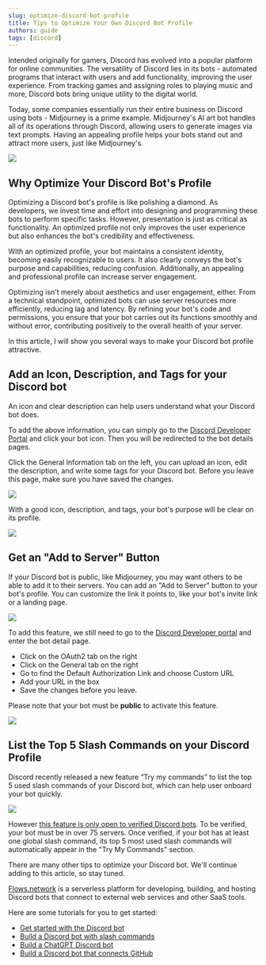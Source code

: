 ```yaml
---
slug: optimize-discord-bot-profile
title: Tips to Optimize Your Own Discord Bot Profile
authors: guide
tags: [discord]
---
```



Intended originally for gamers, Discord has evolved into a popular platform for online communities. The versatility of Discord lies in its bots - automated programs that interact with users and add functionality, improving the user experience. From tracking games and assigning roles to playing music and more, Discord bots bring unique utility to the digital world. 

Today, some companies essentially run their entire business on Discord using bots - Midjourney is a prime example. Midjourney's AI art bot handles all of its operations through Discord, allowing users to generate images via text prompts. Having an appealing profile helps your bots stand out and attract more users, just like Midjourney's.

![](discord-bot-profile-01.png)


## Why Optimize Your Discord Bot's Profile

Optimizing a Discord bot's profile is like polishing a diamond. As developers, we invest time and effort into designing and programming these bots to perform specific tasks. However, presentation is just as critical as functionality. An optimized profile not only improves the user experience but also enhances the bot's credibility and effectiveness.

With an optimized profile, your bot maintains a consistent identity, becoming easily recognizable to users. It also clearly conveys the bot's purpose and capabilities, reducing confusion. Additionally, an appealing and professional profile can increase server engagement.

Optimizing isn't merely about aesthetics and user engagement, either. From a technical standpoint, optimized bots can use server resources more efficiently, reducing lag and latency. By refining your bot's code and permissions, you ensure that your bot carries out its functions smoothly and without error, contributing positively to the overall health of your server.

In this article, I will show you several ways to make your Discord bot profile attractive.


## Add an Icon, Description, and Tags for your Discord bot

An icon and clear description can help users understand what your Discord bot does.

To add the above information, you can simply go to the [Discord Developer Portal](https://discord.com/developers/applications) and click your bot icon. Then you will be redirected to the bot details pages.

Click the General Information tab on the left, you can upload an icon, edit the description, and write some tags for your Discord bot. Before you leave this page, make sure you have saved the changes.

![](discord-bot-profile-02.jpg)

With a good icon, description, and tags, your bot's purpose will be clear on its profile.

![](discord-bot-profile-03.jpg)


## Get an "Add to Server" Button


If your Discord bot is public, like Midjourney, you may want others to be able to add it to their servers. You can add an "Add to Server" button to your bot's profile. You can customize the link it points to, like your bot's invite link or a landing page.

![](discord-bot-profile-04.jpg)

To add this feature, we still need to go to the [Discord Developer portal](https://discord.com/developers/applications) and enter the bot detail page. 

* Click on the OAuth2 tab on the right
* Click on the General tab on the right
* Go to find the Default Authorization Link and choose Custom URL
* Add your URL in the box
* Save the changes before you leave.

Please note that your bot must be **public** to activate this feature. 

![](discord-bot-profile-05.jpg)

## List the Top 5 Slash Commands on your Discord Profile


Discord recently released a new feature “Try my commands” to list the top 5 used slash commands of your Discord bot, which can help user onboard your bot quickly. 

![](discord-bot-profile-06.jpg)

However [this feature is only open to verified Discord bots](https://stackoverflow.com/a/73761838). To be verified, your bot must be in over 75 servers. Once verified, if your bot has at least one global slash command, its top 5 most used slash commands will automatically appear in the "Try My Commands" section. 

There are many other tips to optimize your Discord bot. We'll continue adding to this article, so stay tuned.

[Flows.network](https://flows.network/) is a serverless platform for developing, building, and hosting Discord bots that connect to external web services and other SaaS tools.

Here are some tutorials for you to get started:

* [Get started with the Discord bot](https://docs.flows.network/docs/getting-started-developer/hello-world-discord)
* [Build a Discord bot with slash commands](https://github.com/flows-network/discord-api-demo)
* [Build a ChatGPT Discord bot](https://docs.flows.network/docs/tutorials/discord-chatgpt)
* [Build a Discord bot that connects GitHub](https://github.com/flows-network/issue-tracker)


